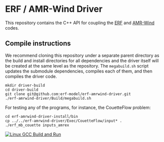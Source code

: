 # ERF / AMR-Wind Driver

This repository contains the C++ API for coupling the [ERF](https://github.com/erf-model/ERF) and [AMR-Wind](https://github.com/erf-model/amr-wind) codes.

## Compile instructions

We recommend cloning this repository under a separate parent directory as the build and install directories for all dependencies and the driver itself will be created at the same level as the repository.
The `megabuild.sh` script updates the submodule dependencies, compiles each of them, and then compiles the driver code.
```
mkdir driver-build
cd driver-build
git clone git@github.com:erf-model/erf-amrwind-driver.git
./erf-amrwind-driver/Build/megabuild.sh
```

For testing any of the programs, for instance, the CouetteFlow problem:
```
cd erf-amrwind-driver-install/bin
cp ../../erf-amrwind-driver/Exec/CouetteFlow/input* .
./erf_mb_couette inputs_amrex
```

[![Linux GCC Build and Run](https://github.com/mukul1992/erf-amrwind-driver/actions/workflows/gcc.yml/badge.svg)](https://github.com/mukul1992/erf-amrwind-driver/actions/workflows/gcc.yml)
